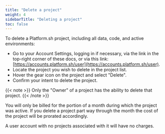 ```yaml
---
title: "Delete a project"
weight: 4
sidebarTitle: "Deleting a project"
toc: false
---
```


To delete a Platform.sh project, including all data, code, and active environments:

* Go to your Account Settings, logging in if necessary, via the link in the top-right corner of these docs, or via this link: [https://accounts.platform.sh/user](https://accounts.platform.sh/user).
* Locate the project you wish to delete in the project list.
* Hover the gear icon on the project and select "Delete".
* Confirm your intent to delete the project.

{{< note >}}
Only the "Owner" of a project has the ability to delete that project. 
{{< /note >}}

You will only be billed for the portion of a month during which the project was active.  If you delete a project part way through the month the cost of the project will be prorated accordingly.

A user account with no projects associated with it will have no charges.
